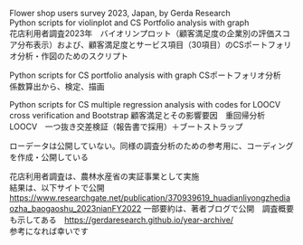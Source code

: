 Flower shop users survey 2023, Japan, by Gerda Research  
Python scripts for violinplot and CS Portfolio analysis with graph  
花店利用者調査2023年　バイオリンプロット（顧客満足度の企業別の評価スコア分布表示）および、顧客満足度とサービス項目（30項目）のCSポートフォリオ分析・作図のためのスクリプト  

Python scripts for CS portfolio analysis with graph
CSポートフォリオ分析　係数算出から、検定、描画

Python scripts for CS multiple regression analysis
with codes for LOOCV cross verification and Bootstrap 
顧客満足とその影響要因　重回帰分析　LOOCV　一つ抜き交差検証（報告書で採用）＋ブートストラップ

ローデータは公開していない。同様の調査分析のための参考用に、コーディングを作成・公開している  
 
花店利用者調査は、農林水産省の実証事業として実施  
結果は、以下サイトで公開　  https://www.researchgate.net/publication/370939619_huadianliyongzhediaozha_baogaoshu_2023nianFY2022
一部要約は、著者ブログで公開　調査概要も示してある　https://gerdaresearch.github.io/year-archive/  
参考になれば幸いです　  

